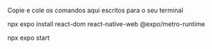 Copie e cole os comandos aqui escritos para o seu terminal

npx expo install react-dom react-native-web @expo/metro-runtime

npx expo start

